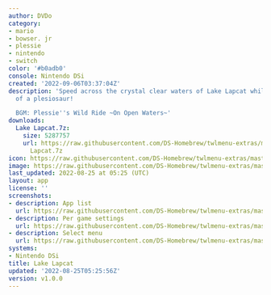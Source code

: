 ```yaml
---
author: DVDo
category:
- mario
- bowser. jr
- plessie
- nintendo
- switch
color: '#b0adb0'
console: Nintendo DSi
created: '2022-09-06T03:37:04Z'
description: 'Speed across the crystal clear waters of Lake Lapcat while on the back
  of a plesiosaur!

  BGM: Plessie''s Wild Ride ~On Open Waters~'
downloads:
  Lake Lapcat.7z:
    size: 5287757
    url: https://raw.githubusercontent.com/DS-Homebrew/twlmenu-extras/master/_nds/TWiLightMenu/dsimenu/themes/Lake
      Lapcat.7z
icon: https://raw.githubusercontent.com/DS-Homebrew/twlmenu-extras/master/_nds/TWiLightMenu/dsimenu/themes/meta/Lake%20Lapcat/icon.png
image: https://raw.githubusercontent.com/DS-Homebrew/twlmenu-extras/master/_nds/TWiLightMenu/dsimenu/themes/meta/Lake%20Lapcat/icon.png
last_updated: 2022-08-25 at 05:25 (UTC)
layout: app
license: ''
screenshots:
- description: App list
  url: https://raw.githubusercontent.com/DS-Homebrew/twlmenu-extras/master/_nds/TWiLightMenu/dsimenu/themes/meta/Lake%20Lapcat/screenshots/app-list.png
- description: Per game settings
  url: https://raw.githubusercontent.com/DS-Homebrew/twlmenu-extras/master/_nds/TWiLightMenu/dsimenu/themes/meta/Lake%20Lapcat/screenshots/per-game-settings.png
- description: Select menu
  url: https://raw.githubusercontent.com/DS-Homebrew/twlmenu-extras/master/_nds/TWiLightMenu/dsimenu/themes/meta/Lake%20Lapcat/screenshots/select-menu.png
systems:
- Nintendo DSi
title: Lake Lapcat
updated: '2022-08-25T05:25:56Z'
version: v1.0.0
---
```

